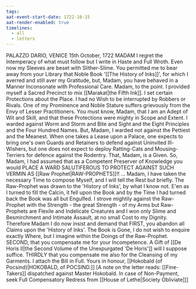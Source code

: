 ```yaml
---
tags: 
aat-event-start-date: 1722-10-15
aat-render-enabled: true
timelines:
  - all
  - letters
---
```


PALAZZO DARIO, VENICE
15th October, 1722
MADAM
I regret the Intemperacy of what must follow but I write in Haste and Full Wroth. Even now my Sleeves are beset with Slither-Slime. You permitted me to bear away from your Library that Noble Book '[[The History of Inks]]', for which I averred and still aver my Gratitude, but, Madam, you have behaved in a Manner Inconsonate with Professional Care.
Madam, to the point. I provided myself a Sacred Precinct to mix [[Marakat|the Fifth Ink]]. I set certain Protections about the Place. I had no Wish to be interrupted by Robbers or Rivals. One of my Prominence and Noble Stature suffers grievously from the Envy of Lesser Practitioners. You must know, Madam, that I am an Adept of Wit and Skill, and that these Protections were mighty in Scope and Extent. I warded against Worm and Storm and Bite and Sight and the Eight Principles and the Four Hundred Names.
But, Madam, I warded not against the Pettiest and the Meanest. When one takes a Lease upon a Palace, one expects to bring one's own Guards and Retainers to defend against Uninvited Ill-Wishers, but one does not expect to deploy Ratting-Cats and Mousing-Terriers for defence against the Rodentry. That, Madam, is a Given. So, Madam, I had assumed that as a Competent Preserver of Knowledge you would PLACE A WARD SALUTIFEROUS TO PROTECT AGAINST SUCH VERMIN AS [[Raw Prophet|RAW-PROPHETS]]!!
…
Madam, I have taken the necessary Time to compose Myself, and I will tell the Rest but briefly. The Raw-Prophet was drawn to the 'History of Inks', by what I know not. E'en as I turned to fill the Calcin, it fell upon the Book and by the Time I had turned back the Book was all but Engulfed. I strove mightily against the Raw-Prophet with the Strength - the great Strength - of my Arms but Raw-Prophets are Flexile and Indelicate Creatures and I won only Slime and Besmirchment and Intimate Assault, at no small Cost to my Dignity.
Therefore Madam I do now insist and demand that
FIRST, you abandon all Claims upon the 'History of Inks'. The Book is Gone, I do not wish to enquire exactly Where, but I imagine within the Doings of the Raw-Prophet.
SECOND, that you compensate me for your Incompetence. A Gift of [[De Horis II|the Second Volume of the Unexpurgated 'De Horis']] will I suppose suffice.
THIRDLY that you compensate me also for the Cleansing of my Garments. I attach the Bill in Full.
Yours in honour,
[[Hokobald (of Pocsind)|HOKOBALD, of POCSIND.]]
\[A note on the letter reads: [[Fine-Takers]] dispatched against Master Hokobald. In case of Non-Payment, seek Full Compensatory Redress from [[House of Lethe|Society Obliviate]]]